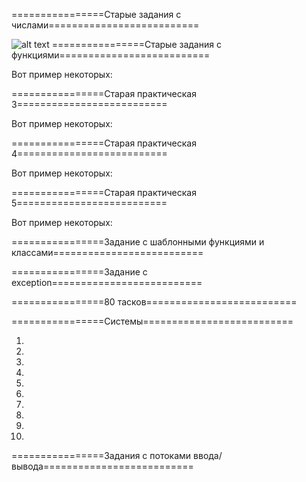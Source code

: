 ================Старые задания с числами==========================

![alt text](https://avatars.mds.yandex.net/i?id=6f55515896ba6b008b7f1930fa439b87_l-5240131-images-thumbs&n=13)
================Старые задания с функциями==========================

Вот пример некоторых:

================Старая практическая 3==========================

Вот пример некоторых:

================Старая практическая 4==========================

Вот пример некоторых:

================Старая практическая 5==========================

Вот пример некоторых:

================Задание с шаблонными функциями и классами==========================

================Задание с exception==========================

================80 тасков==========================

================Системы==========================

1)

2)

3)

4)

5)

6)

7)

8)

9)

10)

================Задания с потоками ввода/вывода==========================


